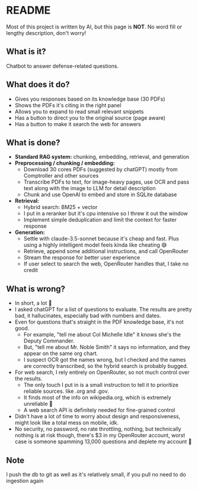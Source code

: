 # README

Most of this project is written by AI, but this page is **NOT**. No word fill or lengthy description, don't worry!

## What is it?

Chatbot to answer defense-related questions.

## What does it do?

- Gives you responses based on its knowledge base (30 PDFs)
- Shows the PDFs it's citing in the right panel
- Allows you to expand to read small relevant snippets
- Has a button to direct you to the original source (page aware)
- Has a button to make it search the web for answers

## What is done?

- **Standard RAG system:** chunking, embedding, retrieval, and generation
- **Preprocessing / chunking / embedding:**
  - Download 30 cores PDFs (suggested by chatGPT) mostly from Comptroller and other sources
  - Transcribe PDFs to text, for image-heavy pages, use OCR and pass text along with the image to LLM for detail description
  - Chunk and use OpenAI to embed and store in SQLite database
- **Retrieval:**
  - Hybrid search: BM25 + vector
  - I put in a reranker but it's cpu intensive so I threw it out the window
  - Implement simple deduplication and limit the context for faster response
- **Generation:**
  - Settle with claude-3.5-sonnet because it's cheap and fast. Plus using a highly intelligent model feels kinda like cheating 😅
  - Retrieve, append some additional instructions, and call OpenRouter
  - Stream the response for better user experience
  - If user select to search the web, OpenRouter handles that, I take no credit

## What is wrong?

- In short, a lot 🥲
- I asked chatGPT for a list of questions to evaluate. The results are pretty bad, it hallucinates, especially bad with numbers and dates.
- Even for questions that's straight in the PDF knowledge base, it's not good.
  - For example, "tell me about Col Michelle Idle" it knows she's the Deputy Commander.
  - But, "tell me about Mr. Noble Smith" it says no information, and they appear on the same org chart.
  - I suspect OCR got the names wrong, but I checked and the names are correctly transcribed, so the hybrid search is probably bugged.
- For web search, I rely entirely on OpenRouter, so not much control over the results.
  - The only touch I put in is a small instruction to tell it to prioritize reliable sources. like .org and .gov.
  - It finds most of the info on wikipedia.org, which is extremely unreliable 🥲
  - A web search API is definitely needed for fine-grained control
- Didn't have a lot of time to worry about design and responsiveness, might look like a total mess on mobile, idk.
- No security, no password, no rate throttling, nothing, but technically nothing is at risk though, there's $3 in my OpenRouter account, worst case is someone spamming 13,000 questions and deplete my account 🤣

## Note

I push the db to git as well as it's relatively small, if you pull no need to do ingestion again
